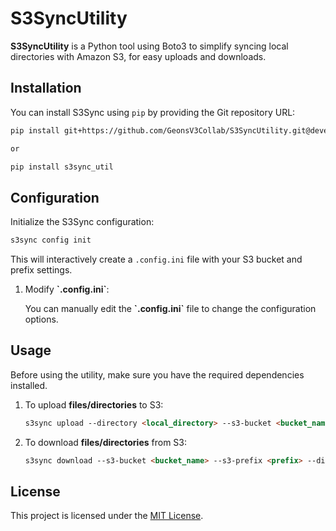 # S3SyncUtility

**S3SyncUtility** is a Python tool using Boto3 to simplify syncing local directories with Amazon S3, for easy uploads and downloads.

## Installation

You can install S3Sync using `pip` by providing the Git repository URL:

```bash
pip install git+https://github.com/GeonsV3Collab/S3SyncUtility.git@development

or

pip install s3sync_util
```


## Configuration

Initialize the S3Sync configuration:

```markdown
s3sync config init
```
This will interactively create a `.config.ini` file with your S3 bucket and prefix settings.

1. Modify **\`.config.ini`**:

    You can manually edit the **\`.config.ini`** file to change the configuration options.


## Usage

Before using the utility, make sure you have the required dependencies installed.

1. To upload **files/directories** to S3:

    ```markdown
    s3sync upload --directory <local_directory> --s3-bucket <bucket_name> --s3-prefix <prefix>
    ```

2. To download **files/directories** from S3:

    ```markdown
    s3sync download --s3-bucket <bucket_name> --s3-prefix <prefix> --directory <local_directory>
    ```

## License

This project is licensed under the [MIT License](License).
